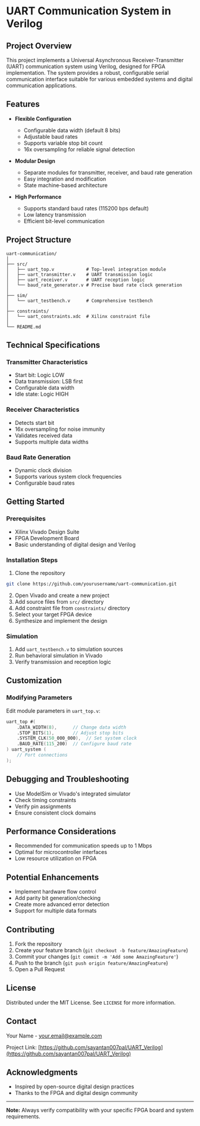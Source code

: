 
# UART Communication System in Verilog

## Project Overview

This project implements a Universal Asynchronous Receiver-Transmitter (UART) communication system using Verilog, designed for FPGA implementation. The system provides a robust, configurable serial communication interface suitable for various embedded systems and digital communication applications.

## Features

- **Flexible Configuration**
  - Configurable data width (default 8 bits)
  - Adjustable baud rates
  - Supports variable stop bit count
  - 16x oversampling for reliable signal detection

- **Modular Design**
  - Separate modules for transmitter, receiver, and baud rate generation
  - Easy integration and modification
  - State machine-based architecture

- **High Performance**
  - Supports standard baud rates (115200 bps default)
  - Low latency transmission
  - Efficient bit-level communication

## Project Structure

```
uart-communication/
│
├── src/
│   ├── uart_top.v            # Top-level integration module
│   ├── uart_transmitter.v    # UART transmission logic
│   ├── uart_receiver.v       # UART reception logic
│   └── baud_rate_generator.v # Precise baud rate clock generation
│
├── sim/
│   └── uart_testbench.v      # Comprehensive testbench
│
├── constraints/
│   └── uart_constraints.xdc  # Xilinx constraint file
│
└── README.md
```

## Technical Specifications

### Transmitter Characteristics
- Start bit: Logic LOW
- Data transmission: LSB first
- Configurable data width
- Idle state: Logic HIGH

### Receiver Characteristics
- Detects start bit
- 16x oversampling for noise immunity
- Validates received data
- Supports multiple data widths

### Baud Rate Generation
- Dynamic clock division
- Supports various system clock frequencies
- Configurable baud rates

## Getting Started

### Prerequisites
- Xilinx Vivado Design Suite
- FPGA Development Board
- Basic understanding of digital design and Verilog

### Installation Steps
1. Clone the repository
```bash
git clone https://github.com/yourusername/uart-communication.git
```

2. Open Vivado and create a new project
3. Add source files from `src/` directory
4. Add constraint file from `constraints/` directory
5. Select your target FPGA device
6. Synthesize and implement the design

### Simulation
1. Add `uart_testbench.v` to simulation sources
2. Run behavioral simulation in Vivado
3. Verify transmission and reception logic

## Customization

### Modifying Parameters
Edit module parameters in `uart_top.v`:
```verilog
uart_top #(
    .DATA_WIDTH(8),      // Change data width
    .STOP_BITS(1),       // Adjust stop bits
    .SYSTEM_CLK(50_000_000),  // Set system clock
    .BAUD_RATE(115_200)  // Configure baud rate
) uart_system (
    // Port connections
);
```

## Debugging and Troubleshooting
- Use ModelSim or Vivado's integrated simulator
- Check timing constraints
- Verify pin assignments
- Ensure consistent clock domains

## Performance Considerations
- Recommended for communication speeds up to 1 Mbps
- Optimal for microcontroller interfaces
- Low resource utilization on FPGA

## Potential Enhancements
- Implement hardware flow control
- Add parity bit generation/checking
- Create more advanced error detection
- Support for multiple data formats

## Contributing
1. Fork the repository
2. Create your feature branch (`git checkout -b feature/AmazingFeature`)
3. Commit your changes (`git commit -m 'Add some AmazingFeature'`)
4. Push to the branch (`git push origin feature/AmazingFeature`)
5. Open a Pull Request

## License
Distributed under the MIT License. See `LICENSE` for more information.

## Contact
Your Name - your.email@example.com

Project Link: [https://github.com/sayantan007pal/UART_Verilog](https://github.com/sayantan007pal/UART_Verilog)

## Acknowledgments
- Inspired by open-source digital design practices
- Thanks to the FPGA and digital design community

---

**Note:** Always verify compatibility with your specific FPGA board and system requirements.
